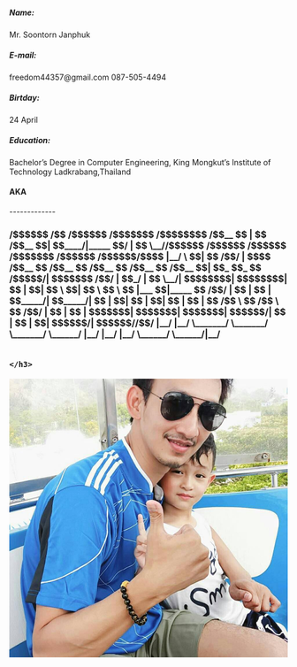 <h5>Name:</h5>Mr. Soontorn Janphuk
<h5>E-mail:</h5>freedom44357@gmail.com 087-505-4494
<h5>Birtday:</h5>24 April

<h5>Education:</h5>
Bachelor’s Degree in Computer Engineering, King Mongkut’s Institute of Technology Ladkrabang,Thailand

<h4>AKA</h4><p>-------------</p>
<h3>
  /$$$$$$                                    /$$                          /$$$$$$  /$$$$$$$ /$$$$$$$$
 /$$__  $$                                  | $$                         /$$__  $$| $$____/|_____ $$/
| $$  \__//$$$$$$   /$$$$$$   /$$$$$$   /$$$$$$$  /$$$$$$  /$$$$$$/$$$$ |__/  \ $$| $$          /$$/ 
| $$$$   /$$__  $$ /$$__  $$ /$$__  $$ /$$__  $$ /$$__  $$| $$_  $$_  $$   /$$$$$/| $$$$$$$    /$$/  
| $$_/  | $$  \__/| $$$$$$$$| $$$$$$$$| $$  | $$| $$  \ $$| $$ \ $$ \ $$  |___  $$|_____  $$  /$$/   
| $$    | $$      | $$_____/| $$_____/| $$  | $$| $$  | $$| $$ | $$ | $$ /$$  \ $$ /$$  \ $$ /$$/    
| $$    | $$      |  $$$$$$$|  $$$$$$$|  $$$$$$$|  $$$$$$/| $$ | $$ | $$|  $$$$$$/|  $$$$$$//$$/     
|__/    |__/       \_______/ \_______/ \_______/ \______/ |__/ |__/ |__/ \______/  \______/|__/      
                                                                                                     
                                                                                                     
                                                                                                     </h3>
<img src ="picture.jpg">















